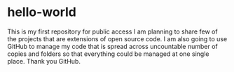# hello-world
This is my first repository for public access
I am planning to share few of the projects that are extensions of open source code.
I am also going to use GitHub to manage my code that is spread across uncountable number of copies and folders so that everything could be managed at one single place.
Thank you GitHub.
